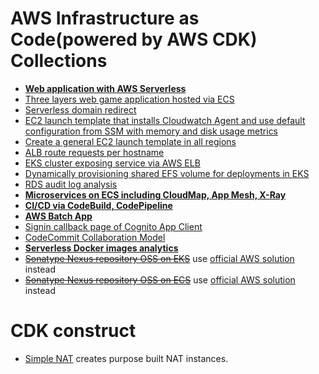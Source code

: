 # AWS Infrastructure as Code(powered by AWS CDK) Collections

- [**Web application with AWS Serverless**](https://kane.mx/posts/2022/build-serverless-app-on-aws/intro/)
- [Three layers web game application hosted via ECS](https://github.com/zxkane/gameday-cdk)
- [Serverless domain redirect](https://github.com/zxkane/serverless-domain-redirect)
- [EC2 launch template that installs Cloudwatch Agent and use default configuration from SSM with memory and disk usage metrics](ec2-launch-template-with-cloudwatch-agent/README.md)
- [Create a general EC2 launch template in all regions](ec2-launch-template-multiple-regions/README.md)
- [ALB route requests per hostname](alb-per-host-routing/README.md)
- [EKS cluster exposing service via AWS ELB](eks/eks-loadbalancer/README.md)
- [Dynamically provisioning shared EFS volume for deployments in EKS](eks/storage-class-efs/README.md)
- [RDS audit log analysis](rds-audit-log/README.md)
- [**Microservices on ECS including CloudMap, App Mesh, X-Ray**](https://github.com/zxkane/alibabacloud-microservice-demo/tree/migration/infrastructure#app-cluster)
- [**CI/CD via CodeBuild, CodePipeline**](https://github.com/zxkane/alibabacloud-microservice-demo/tree/migration/infrastructure#devops-pipeline)
- [**AWS Batch App**](batch-demo/README.md)
- [Signin callback page of Cognito App Client](cognito/userpool-appclient-callback/README.md)
- [CodeCommit Collaboration Model](codecommit-collaboration-model/README.md)
- [**Serverless Docker images analytics**](https://github.com/zxkane/serverless-docker-images-analytics)
- [~~Sonatype Nexus repository OSS on EKS~~](eks/sonatype-nexus3/README.md) use [official AWS solution](https://github.com/aws-samples/nexus-oss-on-aws) instead
- [~~Sonatype Nexus repository OSS on ECS~~](ecs-sonatype-nexus3/README.md) use [official AWS solution](https://github.com/aws-samples/nexus-oss-on-aws) instead

# CDK construct
- [Simple NAT](https://github.com/zxkane/snat) creates purpose built NAT instances.

